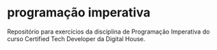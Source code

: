 # programação imperativa
Repositório para exercícios da disciplina de Programação Imperativa do curso Certified Tech Developer da Digital House.
